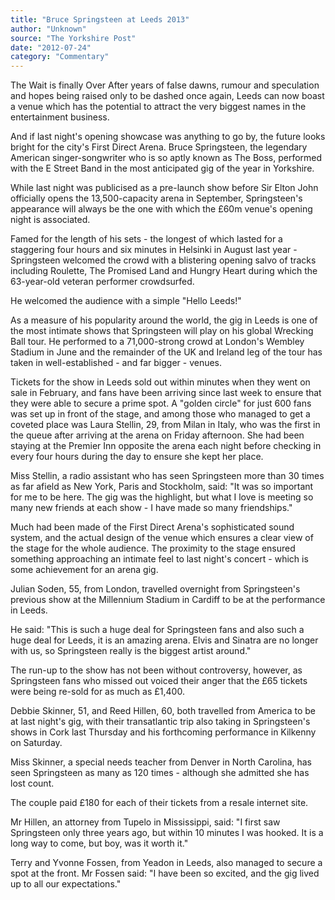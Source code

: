 ```yaml
---
title: "Bruce Springsteen at Leeds 2013"
author: "Unknown"
source: "The Yorkshire Post"
date: "2012-07-24"
category: "Commentary"
---
```


The Wait is finally Over After years of false dawns, rumour and speculation and hopes being raised only to be dashed once again, Leeds can now boast a venue which has the potential to attract the very biggest names in the entertainment business.

And if last night's opening showcase was anything to go by, the future looks bright for the city's First Direct Arena. Bruce Springsteen, the legendary American singer-songwriter who is so aptly known as The Boss, performed with the E Street Band in the most anticipated gig of the year in Yorkshire.

While last night was publicised as a pre-launch show before Sir Elton John officially opens the 13,500-capacity arena in September, Springsteen's appearance will always be the one with which the £60m venue's opening night is associated.

Famed for the length of his sets - the longest of which lasted for a staggering four hours and six minutes in Helsinki in August last year - Springsteen welcomed the crowd with a blistering opening salvo of tracks including Roulette, The Promised Land and Hungry Heart during which the 63-year-old veteran performer crowdsurfed.

He welcomed the audience with a simple "Hello Leeds!"

As a measure of his popularity around the world, the gig in Leeds is one of the most intimate shows that Springsteen will play on his global Wrecking Ball tour. He performed to a 71,000-strong crowd at London's Wembley Stadium in June and the remainder of the UK and Ireland leg of the tour has taken in well-established - and far bigger - venues.

Tickets for the show in Leeds sold out within minutes when they went on sale in February, and fans have been arriving since last week to ensure that they were able to secure a prime spot. A "golden circle" for just 600 fans was set up in front of the stage, and among those who managed to get a coveted place was Laura Stellin, 29, from Milan in Italy, who was the first in the queue after arriving at the arena on Friday afternoon. She had been staying at the Premier Inn opposite the arena each night before checking in every four hours during the day to ensure she kept her place.

Miss Stellin, a radio assistant who has seen Springsteen more than 30 times as far afield as New York, Paris and Stockholm, said: "It was so important for me to be here. The gig was the highlight, but what I love is meeting so many new friends at each show - I have made so many friendships."

Much had been made of the First Direct Arena's sophisticated sound system, and the actual design of the venue which ensures a clear view of the stage for the whole audience. The proximity to the stage ensured something approaching an intimate feel to last night's concert - which is some achievement for an arena gig.

Julian Soden, 55, from London, travelled overnight from Springsteen's previous show at the Millennium Stadium in Cardiff to be at the performance in Leeds.

He said: "This is such a huge deal for Springsteen fans and also such a huge deal for Leeds, it is an amazing arena. Elvis and Sinatra are no longer with us, so Springsteen really is the biggest artist around."

The run-up to the show has not been without controversy, however, as Springsteen fans who missed out voiced their anger that the £65 tickets were being re-sold for as much as £1,400.

Debbie Skinner, 51, and Reed Hillen, 60, both travelled from America to be at last night's gig, with their transatlantic trip also taking in Springsteen's shows in Cork last Thursday and his forthcoming performance in Kilkenny on Saturday.

Miss Skinner, a special needs teacher from Denver in North Carolina, has seen Springsteen as many as 120 times - although she admitted she has lost count.

The couple paid £180 for each of their tickets from a resale internet site.

Mr Hillen, an attorney from Tupelo in Mississippi, said: "I first saw Springsteen only three years ago, but within 10 minutes I was hooked. It is a long way to come, but boy, was it worth it."

Terry and Yvonne Fossen, from Yeadon in Leeds, also managed to secure a spot at the front. Mr Fossen said: "I have been so excited, and the gig lived up to all our expectations."